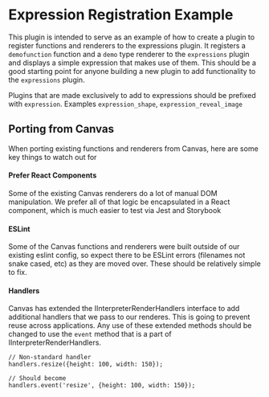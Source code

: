 # Expression Registration Example

This plugin is intended to serve as an example of how to create a plugin to register functions and renderers to the expressions plugin. It registers a `demofunction` function and a `demo` type renderer to the `expressions` plugin and displays a simple expression that makes use of them. This should be a good starting point for anyone building a new plugin to add functionality to the `expressions` plugin. 

Plugins that are made exclusively to add to expressions should be prefixed with `expression`.  Examples `expression_shape`, `expression_reveal_image`


## Porting from Canvas

When porting existing functions and renderers from Canvas, here are some key things to watch out for

#### Prefer React Components
Some of the existing Canvas renderers do a lot of manual DOM manipulation. We prefer all of that logic be encapsulated in a React component, which is much easier to test via Jest and Storybook

#### ESLint
Some of the Canvas functions and renderers were built outside of our existing eslint config, so expect there to be ESLint errors (filenames not snake cased, etc) as they are moved over. These should be relatively simple to fix. 

#### Handlers
Canvas has extended the IInterpreterRenderHandlers interface to add additional handlers that we pass to our renderes.  This is going to prevent reuse across applications.  Any use of these extended methods should be changed to use the `event` method that is a part of IInterpreterRenderHandlers.  

```
// Non-standard handler
handlers.resize({height: 100, width: 150});

// Should become
handlers.event('resize', {height: 100, width: 150});
```




